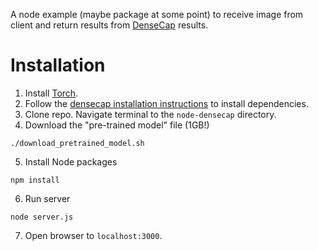 A node example (maybe package at some point) to receive image from client and return results from [DenseCap](https://github.com/jcjohnson/densecap) results.

# Installation

1. Install [Torch](http://torch.ch/docs/getting-started.html#_).
2. Follow the [densecap installation instructions](https://github.com/jcjohnson/densecap#installation) to install dependencies.
3. Clone repo. Navigate terminal to the `node-densecap` directory.
4. Download the "pre-trained model" file (1GB!)
```
./download_pretrained_model.sh
```
5. Install Node packages
```
npm install
```
6. Run server
```
node server.js
```
7. Open browser to `localhost:3000`.
